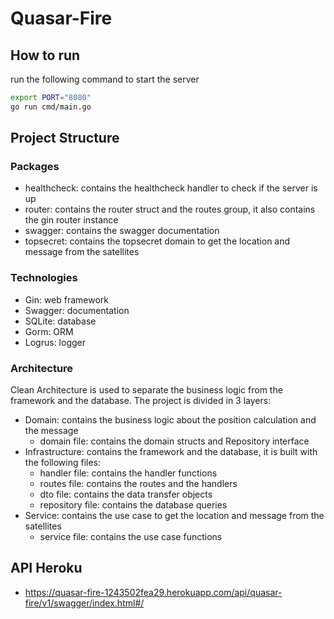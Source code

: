 # Quasar-Fire

## How to run
run the following command to start the server
```bash
export PORT="8080"
go run cmd/main.go
```

## Project Structure
### Packages
- healthcheck: contains the healthcheck handler to check if the server is up
- router: contains the router struct and the routes group, it also contains the gin router instance
- swagger: contains the swagger documentation
- topsecret: contains the topsecret domain to get the location and message from the satellites
### Technologies
- Gin: web framework
- Swagger: documentation
- SQLite: database
- Gorm: ORM
- Logrus: logger
### Architecture
Clean Architecture is used to separate the business logic from the framework and the database. The project is divided in 3 layers:
- Domain: contains the business logic about the position calculation and the message
  - domain file: contains the domain structs and Repository interface
- Infrastructure: contains the framework and the database, it is built with the following files:
  - handler file: contains the handler functions
  - routes file: contains the routes and the handlers
  - dto file: contains the data transfer objects
  - repository file: contains the database queries
- Service: contains the use case to get the location and message from the satellites
  - service file: contains the use case functions


## API Heroku
- https://quasar-fire-1243502fea29.herokuapp.com/api/quasar-fire/v1/swagger/index.html#/